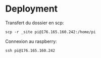 # Deployment

Transfert du dossier en scp:

`scp -r _site pi@176.165.160.242:/home/pi`

Connexion au raspberry:

`ssh pi@176.165.160.242`